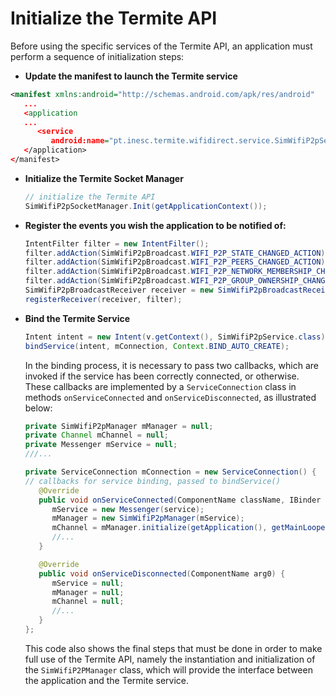 # Initialize the Termite API
Before using the specific services of the Termite API, an application must perform a sequence of
initialization steps:

* **Update the manifest to launch the Termite service**
```xml
<manifest xmlns:android="http://schemas.android.com/apk/res/android"
   ...
   <application
   ...
      <service
         android:name="pt.inesc.termite.wifidirect.service.SimWifiP2pService" />
   </application>
</manifest>
```

* **Initialize the Termite Socket Manager**
   ```java
   // initialize the Termite API
   SimWifiP2pSocketManager.Init(getApplicationContext());
   ```

* **Register the events you wish the application to be notified of:**
   ```java
   IntentFilter filter = new IntentFilter();
   filter.addAction(SimWifiP2pBroadcast.WIFI_P2P_STATE_CHANGED_ACTION);
   filter.addAction(SimWifiP2pBroadcast.WIFI_P2P_PEERS_CHANGED_ACTION);
   filter.addAction(SimWifiP2pBroadcast.WIFI_P2P_NETWORK_MEMBERSHIP_CHANGED_ACTION);
   filter.addAction(SimWifiP2pBroadcast.WIFI_P2P_GROUP_OWNERSHIP_CHANGED_ACTION);
   SimWifiP2pBroadcastReceiver receiver = new SimWifiP2pBroadcastReceiver(this);
   registerReceiver(receiver, filter);
   ```
* **Bind the Termite Service**
   ```java
   Intent intent = new Intent(v.getContext(), SimWifiP2pService.class);
   bindService(intent, mConnection, Context.BIND_AUTO_CREATE);
   ```

   In the binding process, it is necessary to pass two callbacks, which are invoked if the service has been
correctly connected, or otherwise. These callbacks are implemented by a `ServiceConnection` class in
methods `onServiceConnected` and `onServiceDisconnected`, as illustrated below:
   ```java
   private SimWifiP2pManager mManager = null;
   private Channel mChannel = null;
   private Messenger mService = null;
   ///...

   private ServiceConnection mConnection = new ServiceConnection() {
   // callbacks for service binding, passed to bindService()
      @Override
      public void onServiceConnected(ComponentName className, IBinder service) {
         mService = new Messenger(service);
         mManager = new SimWifiP2pManager(mService);
         mChannel = mManager.initialize(getApplication(), getMainLooper(), null);
         //...
      }

      @Override
      public void onServiceDisconnected(ComponentName arg0) {
         mService = null;
         mManager = null;
         mChannel = null;
         //...
      }
   };
   ```

   This code also shows the final steps that must be done in order to make full use of the Termite API,
namely the instantiation and initialization of the `SimWifiP2PManager` class, which will provide the
interface between the application and the Termite service.
